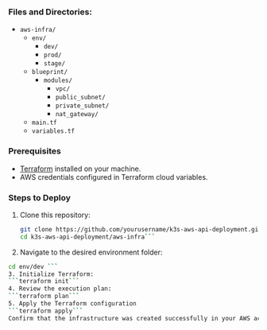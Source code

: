 ### Files and Directories:
- `aws-infra/`
  - `env/`
    - `dev/`
    - `prod/`
    - `stage/`
  - `blueprint/`
    - `modules/`
      - `vpc/`
      - `public_subnet/`
      - `private_subnet/`
      - `nat_gateway/`
  - `main.tf`
  - `variables.tf`

### Prerequisites
- [Terraform](https://www.terraform.io/downloads.html) installed on your machine.
- AWS credentials configured in Terraform cloud variables.

### Steps to Deploy
1. Clone this repository:
   ```bash
   git clone https://github.com/yourusername/k3s-aws-api-deployment.git
   cd k3s-aws-api-deployment/aws-infra```
2. Navigate to the desired environment folder:
```bash 
cd env/dev ```  
3. Initialize Terraform:
```terraform init```  
4. Review the execution plan:
```terraform plan```  
5. Apply the Terraform configuration
```terraform apply```  
Confirm that the infrastructure was created successfully in your AWS account.